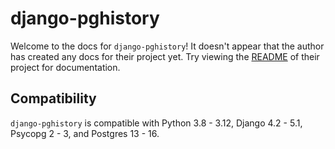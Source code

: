 # django-pghistory

Welcome to the docs for `django-pghistory`! It doesn't appear that the author has created any docs for their project yet. Try viewing the [README](https://github.com/Opus10/django-pghistory) of their project for documentation.

## Compatibility

`django-pghistory` is compatible with Python 3.8 - 3.12, Django 4.2 - 5.1, Psycopg 2 - 3, and Postgres 13 - 16.
